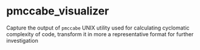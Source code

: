 # pmccabe_visualizer
Capture the output of  `pmccabe` UNIX utility used for calculating cyclomatic complexity of code, transform it in  more a representative format for further investigation
